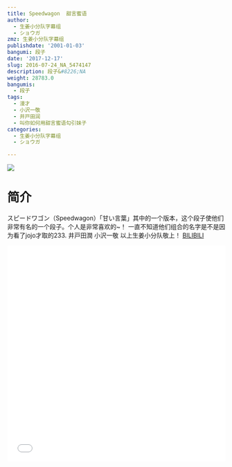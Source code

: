 ```yaml
---
title: Speedwagon  甜言蜜语
author:
  - 生姜小分队字幕组
  - ショウガ
zmz: 生姜小分队字幕组
publishdate: '2001-01-03'
bangumi: 段子
date: '2017-12-17'
slug: 2016-07-24_NA_5474147
description: 段子&#8226;NA
weight: 28783.0
bangumis:
  - 段子
tags:
  - 漫才
  - 小沢一敬
  - 井戸田润
  - 叫你如何用甜言蜜语勾引妹子
categories:
  - 生姜小分队字幕组
  - ショウガ

---
```

![](https://i.imgur.com/691StSR.png)
# 简介  
 スピードワゴン（Speedwagon）「甘い言葉」其中的一个版本，这个段子使他们非常有名的一个段子。个人是非常喜欢的~！
一直不知道他们组合的名字是不是因为看了jojo才取的233.
井戸田潤 小沢一敬
以上生姜小分队敬上！ 
  [BILIBILI](https://www.bilibili.com/video/av5474147/)

<div class="vcontainer">  <iframe class="video" src="//www.bilibili.com/blackboard/player.html?aid=5474147" width="100%" height="500" frameborder="0" allowfullscreen="allowfullscreen"></iframe></div>
